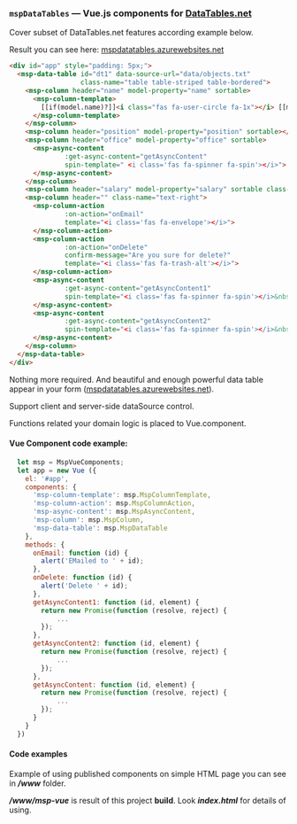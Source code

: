 ### `mspDataTables` — Vue.js components for [DataTables.net](https://datatables.net/)

Cover subset of DataTables.net features according example below.

Result you can see here: [mspdatatables.azurewebsites.net](https://mspdatatables.azurewebsites.net)

```HTML
<div id="app" style="padding: 5px;">
  <msp-data-table id="dt1" data-source-url="data/objects.txt"
                  class-name="table table-striped table-bordered">
    <msp-column header="name" model-property="name" sortable>
      <msp-column-template>
        [[if(model.name)?]]<i class="fas fa-user-circle fa-1x"></i> [[model.name]] (<b> [[model.id]] </b>)[[:]]
      </msp-column-template>
    </msp-column>
    <msp-column header="position" model-property="position" sortable></msp-column>
    <msp-column header="office" model-property="office" sortable>
      <msp-async-content
              :get-async-content="getAsyncContent"
              spin-template=" <i class='fas fa-spinner fa-spin'></i>">
      </msp-async-content>
    </msp-column>
    <msp-column header="salary" model-property="salary" sortable class-name="text-right"></msp-column>
    <msp-column header="" class-name="text-right">
      <msp-column-action
              :on-action="onEmail"
              template="<i class='fas fa-envelope'></i>">
      </msp-column-action>
      <msp-column-action
              :on-action="onDelete"
              confirm-message="Are you sure for delete?"
              template="<i class='fas fa-trash-alt'></i>">
      </msp-column-action>
      <msp-async-content
              :get-async-content="getAsyncContent1"
              spin-template="<i class='fas fa-spinner fa-spin'></i>&nbsp;&nbsp;">
      </msp-async-content>
      <msp-async-content
              :get-async-content="getAsyncContent2"
              spin-template="<i class='fas fa-spinner fa-spin'></i>&nbsp;&nbsp;">
      </msp-async-content>
    </msp-column>
  </msp-data-table>
</div>
```

Nothing more required. And beautiful and enough powerful data table appear in your form ([mspdatatables.azurewebsites.net](https://mspdatatables.azurewebsites.net)).

Support client and server-side dataSource control. 

Functions related your domain logic is placed to Vue.component.

#### Vue Component code example:

```JavaScript
  let msp = MspVueComponents;
  let app = new Vue ({
    el: '#app',
    components: {
      'msp-column-template': msp.MspColumnTemplate,
      'msp-column-action': msp.MspColumnAction,
      'msp-async-content': msp.MspAsyncContent,
      'msp-column': msp.MspColumn,
      'msp-data-table': msp.MspDataTable
    },
    methods: {
      onEmail: function (id) {
        alert('EMailed to ' + id);
      },
      onDelete: function (id) {
        alert('Delete ' + id);
      },
      getAsyncContent1: function (id, element) {
        return new Promise(function (resolve, reject) {
            ...
        });
      },
      getAsyncContent2: function (id, element) {
        return new Promise(function (resolve, reject) {
            ...
        });
      },
      getAsyncContent: function (id, element) {
        return new Promise(function (resolve, reject) {
            ...
        });
      }
    }
  })
```

#### Code examples
Example of using published components on simple HTML page you can see in **_/www_** folder. 

**_/www/msp-vue_** is result of this project **build**. Look **_index.html_** for details of using.
